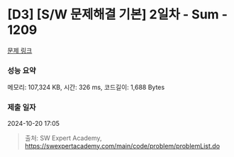 # [D3] [S/W 문제해결 기본] 2일차 - Sum - 1209 

[문제 링크](https://swexpertacademy.com/main/code/problem/problemDetail.do?contestProbId=AV13_BWKACUCFAYh) 

### 성능 요약

메모리: 107,324 KB, 시간: 326 ms, 코드길이: 1,688 Bytes

### 제출 일자

2024-10-20 17:05



> 출처: SW Expert Academy, https://swexpertacademy.com/main/code/problem/problemList.do